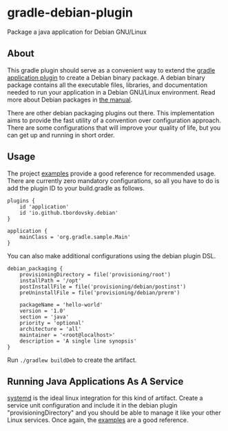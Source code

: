 # gradle-debian-plugin
Package a java application for Debian GNU/Linux

## About
This gradle plugin should serve as a convenient way to extend the [gradle application plugin](https://docs.gradle.org/current/userguide/application_plugin.html) to create a Debian binary package. A debian binary package contains all the executable files, libraries, and documentation needed to run your application in a Debian GNU/Linux environment. Read more about Debian packages in [the manual](https://www.debian.org/doc/manuals/debian-faq/pkg-basics.en.html).

There are other debian packaging plugins out there. This implementation aims to provide the fast utility of a convention over configuration approach. There are some configurations that will improve your quality of life, but you can get up and running in short order.

## Usage
The project [examples](examples) provide a good reference for recommended usage. There are currently zero mandatory configurations, so all you have to do is add the plugin ID to your build.gradle as follows.

```
plugins {
    id 'application'
    id 'io.github.tbordovsky.debian'
}

application {
    mainClass = 'org.gradle.sample.Main'
}
```

You can also make additional configurations using the debian plugin DSL.

```
debian_packaging {
    provisioningDirectory = file('provisioning/root')
    installPath = '/opt'
    postInstallFile = file('provisioning/debian/postinst')
    preUninstallFile = file('provisioning/debian/prerm')

    packageName = 'hello-world'
    version = '1.0'
    section = 'java'
    priority = 'optional'
    architecture = 'all'
    maintainer = '<root@localhost>'
    description = 'A single line synopsis'
}
```

Run `./gradlew buildDeb` to create the artifact.

## Running Java Applications As A Service
[systemd](https://systemd.io/) is the ideal linux integration for this kind of artifact. Create a service unit configuration and include it in the debian plugin "provisioningDirectory" and you should be able to manage it like your other Linux services. Once again, the [examples](examples) are a good reference.
